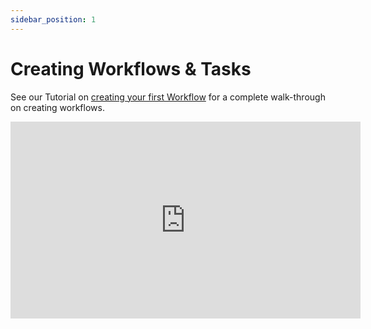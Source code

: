 ```yaml
---
sidebar_position: 1
---
```


# Creating Workflows & Tasks

See our Tutorial on [creating your first Workflow](../../getting-started/run/running-first-workflow) for a complete walk-through on creating workflows.

<p align="center"><iframe width="560" height="315" src="https://www.youtube.com/embed/Vxg0GOtr3Ng" title="YouTube video player" frameborder="0" allow="accelerometer; autoplay; clipboard-write; encrypted-media; gyroscope; picture-in-picture" allowfullscreen></iframe></p>